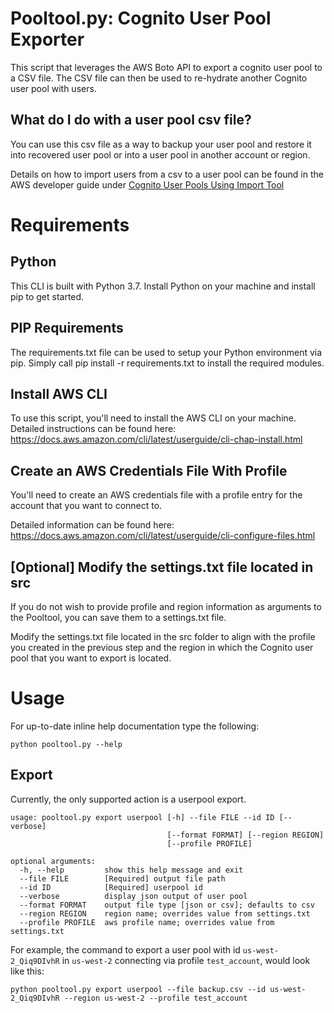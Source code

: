 # Pooltool.py: Cognito User Pool Exporter

This script that leverages the AWS Boto API to export a cognito user pool to a CSV file.  The CSV file can then be used to re-hydrate another Cognito user pool with users.

## What do I do with a user pool csv file?

You can use this csv file as a way to backup your user pool and restore it into recovered user pool or into a user pool in another account or region.

Details on how to import users from a csv to a user pool can be found in the AWS developer guide under [Cognito User Pools Using Import Tool](https://docs.aws.amazon.com/cognito/latest/developerguide/cognito-user-pools-using-import-tool.html)

# Requirements

## Python
This CLI is built with Python 3.7.  Install Python on your machine and install pip to get started.

## PIP Requirements
The requirements.txt file can be used to setup your Python environment via pip.  Simply call pip install -r requirements.txt to install the required modules.

## Install AWS CLI
To use this script, you'll need to install the AWS CLI on your machine.  Detailed instructions can be found here: https://docs.aws.amazon.com/cli/latest/userguide/cli-chap-install.html

## Create an AWS Credentials File With Profile
You'll need to create an AWS credentials file with a profile entry for the account that you want to connect to.

Detailed information can be found here: https://docs.aws.amazon.com/cli/latest/userguide/cli-configure-files.html

## [Optional] Modify the settings.txt file located in src
If you do not wish to provide profile and region information as arguments to the Pooltool, you can save them to a settings.txt file.

Modify the settings.txt file located in the src folder to align with the profile you created in the previous step and the region in which the Cognito user pool that you want to export is located.

# Usage
For up-to-date inline help documentation type the following:

```python pooltool.py --help```

## Export
Currently, the only supported action is a userpool export.

```
usage: pooltool.py export userpool [-h] --file FILE --id ID [--verbose]
                                   [--format FORMAT] [--region REGION]
                                   [--profile PROFILE]

optional arguments:
  -h, --help         show this help message and exit
  --file FILE        [Required] output file path
  --id ID            [Required] userpool id
  --verbose          display json output of user pool
  --format FORMAT    output file type [json or csv]; defaults to csv
  --region REGION    region name; overrides value from settings.txt
  --profile PROFILE  aws profile name; overrides value from settings.txt
  ```

For example, the command to export a user pool with id ```us-west-2_Qiq9DIvhR``` in ```us-west-2``` connecting via profile ```test_account```, would look like this:

```python pooltool.py export userpool --file backup.csv --id us-west-2_Qiq9DIvhR --region us-west-2 --profile test_account```